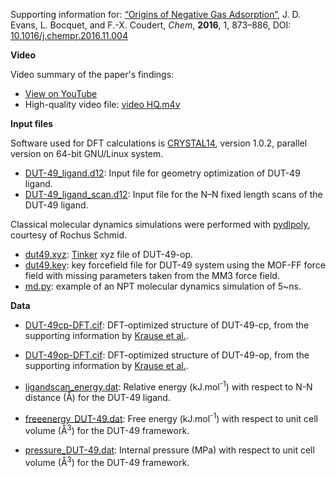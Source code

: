 Supporting information for: [“Origins of Negative Gas Adsorption”](https://doi.org/10.1016/j.chempr.2016.11.004), J. D. Evans, L. Bocquet, and F.-X. Coudert, _Chem_, **2016**, 1, 873–886, DOI: [10.1016/j.chempr.2016.11.004](https://doi.org/10.1016/j.chempr.2016.11.004)


**Video**

Video summary of the paper's findings:
- [View on YouTube](https://www.youtube.com/watch?v=6qwcdm09glM)
- High-quality video file: [video HQ.m4v](video%20HQ.m4v)


**Input files**

Software used for DFT calculations is [CRYSTAL14](http://www.crystal.unito.it/), version 1.0.2, parallel version on 64-bit GNU/Linux system.

- [DUT-49_ligand.d12](CRYSTAL/DUT-49_ligand.d12): Input file for geometry optimization of DUT-49 ligand.
- [DUT-49_ligand_scan.d12](CRYSTAL/DUT-49_ligand_scan.d12): Input file for the N–N fixed length scans of the DUT-49 ligand.

Classical molecular dynamics simulations were performed with [pydlpoly](http://cmc.aci.ruhr-uni-bochum.de/cmc/default/index), courtesy of Rochus Schmid.

- [dut49.xyz](pydlpoly/dut49.xyz): [Tinker](http://chembytes.wikidot.com/tnk-tut00#toc2) xyz file of DUT-49-op.
- [dut49.key](pydlpoly/dut49.key): key forcefield file for DUT-49 system using the MOF-FF force field with missing parameters taken from the MM3 force field.
- [md.py](pydlpoly/md.py): example of an NPT molecular dynamics simulation of 5~ns.


**Data**

- [DUT-49cp-DFT.cif](DUT-49cp-DFT.cif): DFT-optimized structure of DUT-49-cp, from the supporting information by [Krause et al.](https://doi.org/10.1038/nature17430).
- [DUT-49op-DFT.cif](DUT-49op-DFT.cif): DFT-optimized structure of DUT-49-op, from the supporting information by [Krause et al.](https://doi.org/10.1038/nature17430).

- [ligandscan_energy.dat](ligandscan_energy.dat): Relative energy (kJ.mol<sup>-1</sup>) with respect to N-N distance (Å) for the DUT-49 ligand.
- [freeenergy_DUT-49.dat](freeenergy_DUT-49.dat): Free energy (kJ.mol<sup>-1</sup>) with respect to unit cell volume (Å<sup>3</sup>) for the DUT-49 framework.
- [pressure_DUT-49.dat](pressure_DUT-49.dat): Internal pressure (MPa) with respect to unit cell volume (Å<sup>3</sup>) for the DUT-49 framework.
